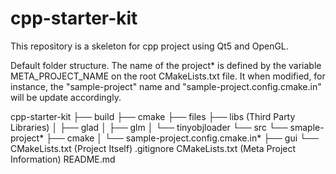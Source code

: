 ﻿cpp-starter-kit
==================

This repository is a skeleton for cpp project using Qt5 and OpenGL.

Default folder structure. The name of the project* is defined by the variable META_PROJECT_NAME on the root CMakeLists.txt file. It when modified, for instance, the "sample-project" name and  "sample-project.config.cmake.in" will be update accordingly.

cpp-starter-kit
├── build
├── cmake
├── files
├── libs (Third Party Libraries)
│   ├── glad
│   ├── glm
│   └── tinyobjloader
└── src
    └── smaple-project*
        ├── cmake
        │   └── sample-project.config.cmake.in*
        ├── gui
        └── CMakeLists.txt (Project Itself)
.gitignore
CMakeLists.txt (Meta Project Information)
README.md
